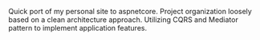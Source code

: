 Quick port of my personal site to aspnetcore. Project organization loosely based on a clean architecture approach. Utilizing CQRS and Mediator pattern to implement application features.